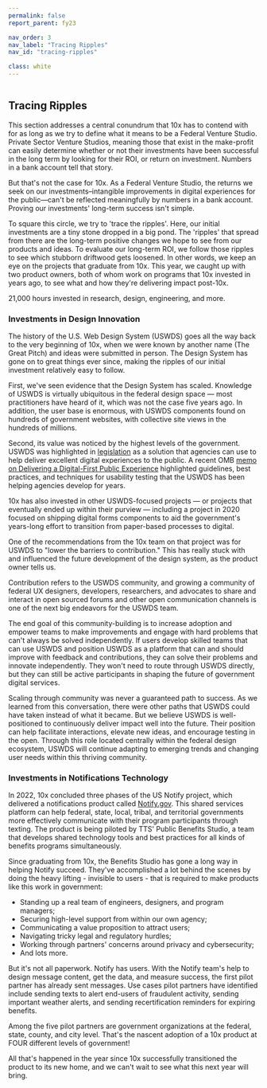 ```yaml
---
permalink: false
report_parent: fy23

nav_order: 3
nav_label: "Tracing Ripples"
nav_id: "tracing-ripples"

class: white
---
```

<div class="section-divider">
    <img alt="" src="{{ '/assets/images/impact-reports/tracing-ripples.svg' | url }}">
</div>

## Tracing Ripples

This section addresses a central conundrum that 10x has to contend with for as long as we try to define  what it means to be a Federal Venture Studio. Private Sector Venture Studios, meaning those that exist in the make-profit can easily determine whether or not their investments have been successful in the long term by looking for their ROI, or return on investment. Numbers in a bank account tell that story.

But that's not the case for 10x. As a Federal Venture Studio, the returns we seek on our investments–intangible improvements in digital experiences for the public—can't be reflected meaningfully by numbers in a bank account. Proving our investments' long-term success isn't simple.

To square this circle, we try to 'trace the ripples'. Here, our initial investments are a tiny stone dropped in a big pond. The 'ripples' that spread from there are the long-term positive changes we hope to see from our products and ideas. To evaluate our long-term ROI, we follow those ripples to see which stubborn driftwood gets loosened. In other words, we keep an eye on the projects that graduate from 10x. This year, we caught up with two product owners, both of whom work on programs that 10x invested in years ago, to see what and how they're delivering impact post-10x.

<aside class="overview-text" role="note">
  <div class="contentRow">
      <span class="hilighted-text"><span class="text-bold">21,000</span></span> hours invested in research, design, engineering, and more.
  </div>
</aside>

### Investments in Design Innovation

The history of the U.S. Web Design System (USWDS) goes all the way back to the very beginning of 10x, when we were known by another name (The Great Pitch) and ideas were submitted in person. The Design System has gone on to great things ever since, making the ripples of our initial investment relatively easy to follow.

First, we've seen evidence that the Design System has scaled. Knowledge of USWDS is virtually ubiquitous in the federal design space — most practitioners have heard of it, which was not the case five years ago. In addition, the user base is enormous, with USWDS components found on hundreds of government websites, with collective site views in the hundreds of millions. 

Second, its value was noticed by the highest levels of the government. USWDS was highlighted in <a class="usa-link usa-link--external" rel="noreferrer" target="_blank" href="https://www.congress.gov/bill/115th-congress/house-bill/5759/text">legislation</a> as a solution that agencies can use to help deliver excellent digital experiences to the public. A recent OMB <a class="usa-link usa-link--external" rel="noreferrer" target="_blank" href="https://www.whitehouse.gov/wp-content/uploads/2023/09/M-23-22-Delivering-a-Digital-First-Public-Experience.pdf">memo on Delivering a Digital-First Public Experience</a> highlighted guidelines, best practices, and techniques for usability testing that the USWDS has been helping agencies develop for years.

10x has also invested in other USWDS-focused projects — or projects that eventually ended up within their purview — including a project in 2020 focused on shipping digital forms components to aid the government's years-long effort to transition from paper-based processes to digital.

One of the recommendations from the 10x team on that project was for USWDS to "lower the barriers to contribution." This has really stuck with and influenced the future development of the design system, as the product owner tells us.

Contribution refers to the USWDS community, and growing a community of federal UX designers, developers, researchers, and advocates to share and interact in open sourced forums and other open communication channels is one of the next big endeavors for the USWDS team.

The end goal of this community-building is to increase adoption and empower teams to make improvements and engage with hard problems that can't always be solved independently.  If users develop skilled teams that can use USWDS and position USWDS as a platform that can and should improve with feedback and contributions, they can solve their problems and innovate independently. They won't need to route through USWDS directly, but they can still  be active participants in shaping the future of government digital services.

Scaling through community was never a guaranteed path to success. As we learned from this conversation, there were other paths that USWDS could have taken instead of what it became. But we believe USWDS is well-positioned to continuously deliver impact well into the future. Their position can help facilitate interactions, elevate new ideas, and encourage testing in the open. Through this role located centrally within the federal design ecosystem, USWDS will continue adapting to emerging trends and changing user needs within this thriving community. 

### Investments in Notifications Technology

In 2022, 10x concluded three phases of the US Notify project, which delivered a notifications  product called  <a class="usa-link usa-link--external" rel="noreferrer" target="_blank" href="https://www.notify.gov">Notify.gov</a>. <span class="text-bold">This shared services platform can help federal, state, local, tribal, and territorial governments more effectively communicate with their program participants</span> through texting. The product is being piloted by TTS' Public Benefits Studio, a team that develops shared technology tools and best practices for all kinds of benefits programs simultaneously.

Since graduating from 10x, the Benefits Studio has gone a long way in helping Notify succeed. They've accomplished a lot behind the scenes by doing the heavy lifting - invisible to users - that is required to make products like this work in government:

- Standing up a real team of engineers, designers, and program managers; 
- Securing high-level support from within our own agency; 
- Communicating a value proposition to attract users; 
- Navigating tricky legal and regulatory hurdles;
- Working through partners' concerns around privacy and cybersecurity;
- And lots more.

But it's not all paperwork. Notify has users. With the Notify team's help to design message content, get the data, and measure success, the first pilot partner has already sent messages. Use cases pilot partners have identified include sending texts to alert end-users of fraudulent activity, sending important weather alerts, and sending recertification reminders for expiring benefits.

Among the five pilot partners are government organizations at the federal, state, county, and city level. That's the nascent adoption of a 10x product at FOUR different levels of government!

All that's happened in the year since 10x successfully transitioned the product to its new home, and we can't wait to see what this next year will bring.
